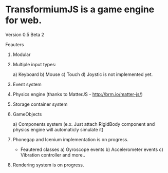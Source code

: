 TransformiumJS is a game engine for web.
=================================================================

Version 0.5 Beta 2

Feauters

1) Modular

2) Multiple input types:

    a) Keyboard
    b) Mouse
    c) Touch
    d) Joystic is not implemented yet. 
  
3) Event system

4) Physics engine (thanks to MatterJS - http://brm.io/matter-js/)

5) Storage container system

6) GameObjects

    a) Components system (e.x. Just attach RigidBody component and physics engine will automaticly simulate it)
  
7) Phonegap and Icenium implementation is on progress.

    - Feautered classes
    a) Gyroscope events
    b) Accelerometer events
    c) Vibration controller
    and more..
    
8) Rendering system is on progress.
